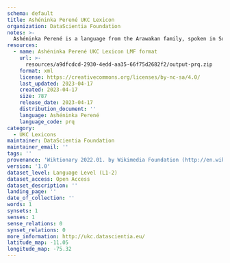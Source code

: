 ```yaml
---
schema: default
title: Ashéninka Perené UKC Lexicon
organization: DataScientia Foundation
notes: >-
  Ashéninka Perené is a language from the Arawakan family, spoken in South America. The UKC Lexicon of Ashéninka Perené is represented as a lexico-semantic network. It consists of words, word senses, synsets, as well as sense-level and synset-level relationships.
resources:
  - name: Ashéninka Perené UKC Lexicon LMF format
    url: >-
      resources/a9dfcdcd-2930-4edd-aa35-66f75d2682f2/output-prq.zip
    format: xml
    license: https://creativecommons.org/licenses/by-nc-sa/4.0/
    last_updated: 2023-04-17
    created: 2023-04-17
    size: 787
    release_date: 2023-04-17
    distribution_document: ''
    language: Ashéninka Perené
    language_code: prq
category:
  - UKC Lexicons
maintainer: DataScientia Foundation
maintainer_email: ''
tags: ''
provenance: 'Wiktionary 2022.01. by Wikimedia Foundation (http://en.wiktionary.org); Princeton WordNet 2.1 by Princeton University (https://wordnet.princeton.edu)'
version: '1.0'
dataset_level: Language Level (L1-2)
dataset_access: Open Access
dataset_description: ''
landing_page: ''
date_of_collection: ''
words: 1
synsets: 1
senses: 1
sense_relations: 0
synset_relations: 0
more_information: http://ukc.datascientia.eu/
latitude_map: -11.05
longitude_map: -75.32
---
```

